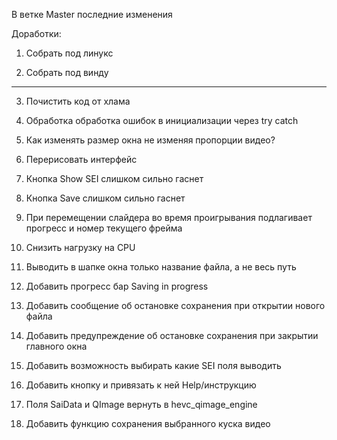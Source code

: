 В ветке  Master последние изменения


Доработки:

1. Собрать под линукс

2. Собрать под винду
--------------------

3. Почистить код от хлама

4. Обработка обработка ошибок в инициализации через try catch

5. Как изменять размер окна не изменяя пропорции видео?

6. Перерисовать интерфейс

7. Кнопка Show SEI слишком сильно гаснет

8. Кнопка Save слишком сильно гаснет

9.  При перемещении слайдера во время проигрывания подлагивает прогресс и номер текущего фрейма

10.  Снизить нагрузку на CPU

11. Выводить в шапке окна только название файла, а не весь путь
    
12. Добавить прогресс бар Saving in progress 

13. Добавить сообщение об остановке сохранения при открытии нового файла

14. Добавить предупреждение об остановке сохранения при закрытии главного окна

15. Добавить возможность выбирать какие SEI поля выводить

16. Добавить кнопку и привязать к ней Help/инструкцию 

17. Поля SaiData и QImage вернуть в hevc_qimage_engine

18. Добавить функцию сохранения выбранного куска видео 


